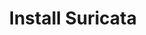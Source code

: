 ---
title:  Install Suricata
description: Install and Maintain Suricata on Debian
category: installation
---